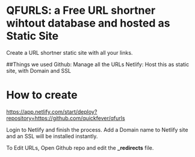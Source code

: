# QFURLS: a Free URL shortner wihtout database and hosted as Static Site

Create a URL shortner static site with all your links.

##Things we used
Github: Manage all the URLs
Netlify: Host this as static site, with Domain and SSL

# How to create

https://app.netlify.com/start/deploy?repository=https://github.com/quickfever/qfurls

Login to Netlify and finish the process. 
Add a Domain name to Netlify site and an SSL will be installed instantly.

To Edit URLs, Open Github repo and edit the **_redirects** file.
